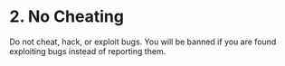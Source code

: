 # 2. No Cheating

Do not cheat, hack, or exploit bugs. You will be banned if you are found exploiting bugs instead of reporting them.
